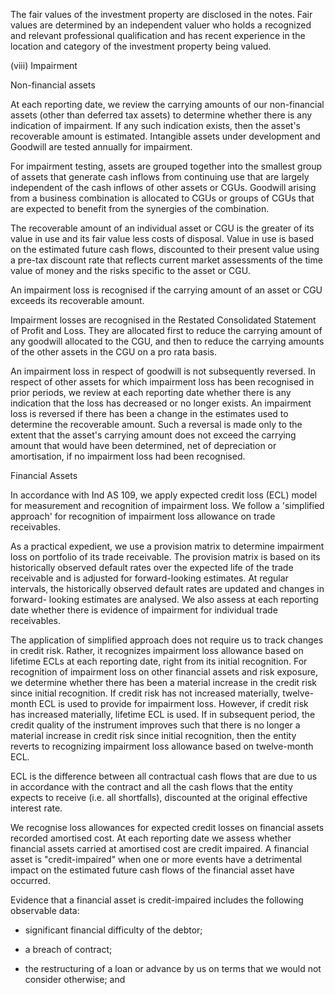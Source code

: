 The fair values of the investment property are disclosed in the notes. Fair values are determined by an independent valuer who holds a recognized and relevant professional qualification and has recent experience in the location and category of the investment property being valued.

(viii) Impairment

Non-financial assets

At each reporting date, we review the carrying amounts of our non-financial assets (other than deferred tax assets) to determine whether there is any indication of impairment. If any such indication exists, then the asset's recoverable amount is estimated. Intangible assets under development and Goodwill are tested annually for impairment.

For impairment testing, assets are grouped together into the smallest group of assets that generate cash inflows from continuing
use that are largely independent of the cash inflows of other assets or CGUs. Goodwill arising from a business combination is
allocated to CGUs or groups of CGUs that are expected to benefit from the synergies of the combination.

The recoverable amount of an individual asset or CGU is the greater of its value in use and its fair value less costs of disposal.
Value in use is based on the estimated future cash flows, discounted to their present value using a pre-tax discount rate that
reflects current market assessments of the time value of money and the risks specific to the asset or CGU.

An impairment loss is recognised if the carrying amount of an asset or CGU exceeds its recoverable amount.

Impairment losses are recognised in the Restated Consolidated Statement of Profit and Loss. They are allocated first to reduce the carrying amount of any goodwill allocated to the CGU, and then to reduce the carrying amounts of the other assets in the CGU on a pro rata basis.

An impairment loss in respect of goodwill is not subsequently reversed. In respect of other assets for which impairment loss
has been recognised in prior periods, we review at each reporting date whether there is any indication that the loss has decreased
or no longer exists. An impairment loss is reversed if there has been a change in the estimates used to determine the recoverable
amount. Such a reversal is made only to the extent that the asset's carrying amount does not exceed the carrying amount that
would have been determined, net of depreciation or amortisation, if no impairment loss had been recognised.

Financial Assets

In accordance with Ind AS 109, we apply expected credit loss (ECL) model for measurement and recognition of impairment
loss. We follow a 'simplified approach' for recognition of impairment loss allowance on trade receivables.

As a practical expedient, we use a provision matrix to determine impairment loss on portfolio of its trade receivable. The
provision matrix is based on its historically observed default rates over the expected life of the trade receivable and is adjusted
for forward-looking estimates. At regular intervals, the historically observed default rates are updated and changes in forward-
looking estimates are analysed. We also assess at each reporting date whether there is evidence of impairment for individual
trade receivables.

The application of simplified approach does not require us to track changes in credit risk. Rather, it recognizes impairment loss
allowance based on lifetime ECLs at each reporting date, right from its initial recognition. For recognition of impairment loss
on other financial assets and risk exposure, we determine whether there has been a material increase in the credit risk since
initial recognition. If credit risk has not increased materially, twelve-month ECL is used to provide for impairment loss.
However, if credit risk has increased materially, lifetime ECL is used. If in subsequent period, the credit quality of the instrument
improves such that there is no longer a material increase in credit risk since initial recognition, then the entity reverts to
recognizing impairment loss allowance based on twelve-month ECL.

ECL is the difference between all contractual cash flows that are due to us in accordance with the contract and all the cash flows
that the entity expects to receive (i.e. all shortfalls), discounted at the original effective interest rate.

We recognise loss allowances for expected credit losses on financial assets recorded amortised cost. At each reporting date we assess whether financial assets carried at amortised cost are credit impaired. A financial asset is "credit-impaired" when one or more events have a detrimental impact on the estimated future cash flows of the financial asset have occurred.

Evidence that a financial asset is credit-impaired includes the following observable data:

- significant financial difficulty of the debtor;

- a breach of contract;

- the restructuring of a loan or advance by us on terms that we would not consider otherwise; and